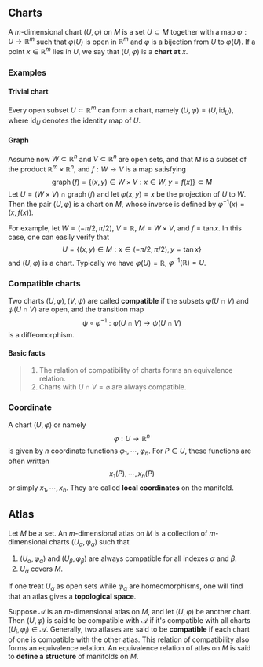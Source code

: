 ## Charts

A $m$-dimensional chart $(U,\varphi)$ on $M$ is a set $U \subset M$ together with a map $\varphi: U \to\mathbb{R}^m$ such that $\varphi(U)$ is open in $\mathbb{R}^m$ and $\varphi$ is a bijection from $U$ to $\varphi(U)$. If a point $x \in \mathbb{R}^m$ lies in $U$, we say that $(U,\varphi)$ is a **chart at** $x$.

### Examples

#### Trivial chart

Every open subset $U \subset \mathbb{R}^m$ can form a chart, namely $(U,\varphi)=(U,\operatorname{id}_U)$, where $\operatorname{id}_U$ denotes the identity map of $U$.

#### Graph

Assume now $W \subset \mathbb{R}^n$ and $V \subset \mathbb{R}^n$ are open sets, and that $M$ is a subset of the product $\mathbb{R}^m \times \mathbb{R}^n$, and $f:W \to V$ is a map satisfying
$$
\operatorname{graph}(f)=\{(x,y)\in W \times V:x \in W,y=f(x)\} \subset M
$$
Let $U=(W \times V) \cap \operatorname{graph}(f)$ and let $\varphi(x,y)=x$ be the projection of $U$ to $W$. Then the pair $(U,\varphi)$ is a chart on $M$, whose inverse is defined by $\varphi^{-1}(x)=(x,f(x))$.

For example, let $W=(-\pi/2,\pi/2)$, $V=\mathbb{R}$, $M=W \times V$, and $f=\tan{x}$. In this case, one can easily verify that
$$
U=\{(x,y)\in M:x \in (-\pi/2,\pi/2),y=\tan{x}\}
$$
and $(U,\varphi)$ is a chart. Typically we have $\varphi(U)=\mathbb{R}$, $\varphi^{-1}(\mathbb{R})=U$.

### Compatible charts

Two charts $(U,\varphi),(V,\psi)$ are called **compatible** if the subsets $\varphi(U \cap V)$ and $\psi(U \cap V)$ are open, and the transition map
$$
\psi \circ \varphi^{-1}: \varphi(U \cap V) \to \psi(U \cap V)
$$
is a diffeomorphism.

#### Basic facts

> 1. The relation of compatibility of charts forms an equivalence relation.
> 2. Charts with $U \cap V = \varnothing$ are always compatible.

### Coordinate

A chart $(U,\varphi)$ or namely
$$
\varphi:U \to \mathbb{R}^n
$$
is given by $n$ coordinate functions $\varphi_1,\cdots,\varphi_n$. For $P \in U$, these functions are often written
$$
x_1(P),\cdots,x_n(P)
$$
or simply $x_1,\cdots,x_n$. They are called **local coordinates** on the manifold.

## Atlas

Let $M$ be a set. An $m$-dimensional atlas on $M$ is a collection of $m$-dimensional charts $(U_\alpha,\varphi_\alpha)$ such that

1. $(U_\alpha,\varphi_\alpha)$ and $(U_\beta,\varphi_\beta)$ are always compatible for all indexes $\alpha$ and $\beta$.
2. $U_\alpha$ covers $M$.

If one treat $U_\alpha$ as open sets while $\varphi_\alpha$ are homeomorphisms, one will find that an atlas gives a **topological space**. 

Suppose $\mathscr{A}$ is an $m$-dimensional atlas on $M$, and let $(U,\varphi)$ be another chart. Then $(U,\varphi)$ is said to be compatible with $\mathscr{A}$ if it's compatible with all charts $(U_i,\varphi_i)\in \mathscr{A}$. Generally, two atlases are said to be **compatible** if each chart of one is compatible with the other atlas. This relation of compatibility also forms an equivalence relation. An equivalence relation of atlas on $M$ is said to **define a structure** of manifolds on $M$.

